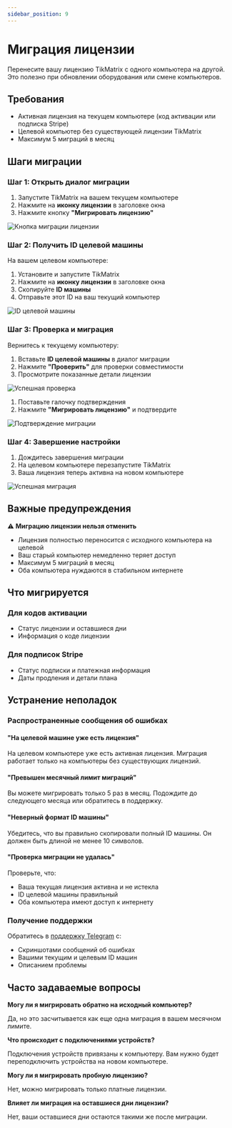 ```yaml
---
sidebar_position: 9
---
```


# Миграция лицензии

Перенесите вашу лицензию TikMatrix с одного компьютера на другой. Это полезно при обновлении оборудования или смене компьютеров.

## Требования

- Активная лицензия на текущем компьютере (код активации или подписка Stripe)
- Целевой компьютер без существующей лицензии TikMatrix
- Максимум 5 миграций в месяц

## Шаги миграции

### Шаг 1: Открыть диалог миграции

1. Запустите TikMatrix на вашем текущем компьютере
2. Нажмите на **иконку лицензии** в заголовке окна
3. Нажмите кнопку **"Мигрировать лицензию"**

![Кнопка миграции лицензии](../img/migrate-button.webp)

### Шаг 2: Получить ID целевой машины

На вашем целевом компьютере:

1. Установите и запустите TikMatrix
2. Нажмите на **иконку лицензии** в заголовке окна
3. Скопируйте **ID машины**
4. Отправьте этот ID на ваш текущий компьютер

![ID целевой машины](../img/target-machine-id.webp)

### Шаг 3: Проверка и миграция

Вернитесь к текущему компьютеру:

1. Вставьте **ID целевой машины** в диалог миграции
2. Нажмите **"Проверить"** для проверки совместимости
3. Просмотрите показанные детали лицензии

![Успешная проверка](../img/validation-success.webp)

1. Поставьте галочку подтверждения
2. Нажмите **"Мигрировать лицензию"** и подтвердите

![Подтверждение миграции](../img/migration-confirm.webp)

### Шаг 4: Завершение настройки

1. Дождитесь завершения миграции
2. На целевом компьютере перезапустите TikMatrix
3. Ваша лицензия теперь активна на новом компьютере

![Успешная миграция](../img/migration-success.webp)

## Важные предупреждения

⚠️ **Миграцию лицензии нельзя отменить**

- Лицензия полностью переносится с исходного компьютера на целевой
- Ваш старый компьютер немедленно теряет доступ
- Максимум 5 миграций в месяц
- Оба компьютера нуждаются в стабильном интернете

## Что мигрируется

### Для кодов активации

- Статус лицензии и оставшиеся дни
- Информация о коде лицензии

### Для подписок Stripe

- Статус подписки и платежная информация
- Даты продления и детали плана

## Устранение неполадок

### Распространенные сообщения об ошибках

#### "На целевой машине уже есть лицензия"

На целевом компьютере уже есть активная лицензия. Миграция работает только на компьютеры без существующих лицензий.

#### "Превышен месячный лимит миграций"

Вы можете мигрировать только 5 раз в месяц. Подождите до следующего месяца или обратитесь в поддержку.

#### "Неверный формат ID машины"

Убедитесь, что вы правильно скопировали полный ID машины. Он должен быть длиной не менее 10 символов.

#### "Проверка миграции не удалась"

Проверьте, что:

- Ваша текущая лицензия активна и не истекла
- ID целевой машины правильный
- Оба компьютера имеют доступ к интернету

### Получение поддержки

Обратитесь в [поддержку Telegram](https://t.me/tikmatrix_support) с:

- Скриншотами сообщений об ошибках
- Вашими текущим и целевым ID машин
- Описанием проблемы

## Часто задаваемые вопросы

**Могу ли я мигрировать обратно на исходный компьютер?**

Да, но это засчитывается как еще одна миграция в вашем месячном лимите.

**Что происходит с подключениями устройств?**

Подключения устройств привязаны к компьютеру. Вам нужно будет переподключить устройства на новом компьютере.

**Могу ли я мигрировать пробную лицензию?**

Нет, можно мигрировать только платные лицензии.

**Влияет ли миграция на оставшиеся дни лицензии?**

Нет, ваши оставшиеся дни остаются такими же после миграции.
